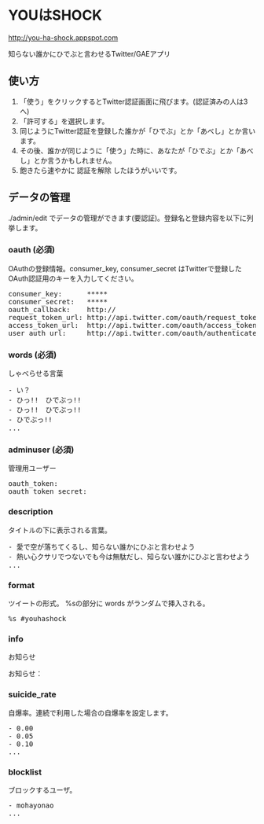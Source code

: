 # YOUはSHOCK
<http://you-ha-shock.appspot.com>

知らない誰かにひでぶと言わせるTwitter/GAEアプリ


## 使い方
1. 「使う」をクリックするとTwitter認証画面に飛びます。(認証済みの人は3へ)
2. 「許可する」を選択します。
3. 同じようにTwitter認証を登録した誰かが「ひでぶ」とか「あべし」とか言います。
4. その後、誰かが同じように「使う」た時に、あなたが「ひでぶ」とか「あべし」とか言うかもしれません。
5. 飽きたら速やかに 認証を解除 したほうがいいです。

## データの管理
./admin/edit でデータの管理ができます(要認証)。登録名と登録内容を以下に列挙します。


### oauth (必須)
OAuthの登録情報。consumer_key, consumer_secret はTwitterで登録したOAuth認証用のキーを入力してください。

<pre>
consumer_key:      *****  
consumer_secret:   *****  
oauth_callback:    http://
request_token_url: http://api.twitter.com/oauth/request_token  
access_token_url:  http://api.twitter.com/oauth/access_token  
user_auth_url:     http://api.twitter.com/oauth/authenticate  
</pre>


### words (必須)
しゃべらせる言葉

<pre>
- い？  
- ひっ!!　ひでぶっ!!  
- ひっ!!　ひでぶっ!!  
- ひでぶっ!!  
...  
</pre>


### adminuser (必須)
管理用ユーザー

<pre>
oauth_token: 
oauth_token_secret: 
</pre>


### description
タイトルの下に表示される言葉。

<pre>
- 愛で空が落ちてくるし、知らない誰かにひぶと言わせよう  
- 熱い心クサリでつないでも今は無駄だし、知らない誰かにひぶと言わせよう  
...  
</pre>


### format
ツイートの形式。 %sの部分に words がランダムで挿入される。

<pre>
%s #youhashock
</pre>


### info
お知らせ

<pre>
お知らせ：
</pre>


### suicide_rate
自爆率。連続で利用した場合の自爆率を設定します。

<pre>
- 0.00
- 0.05
- 0.10
...
</pre>


### blocklist
ブロックするユーザ。

<pre>
- mohayonao
...
</pre>
